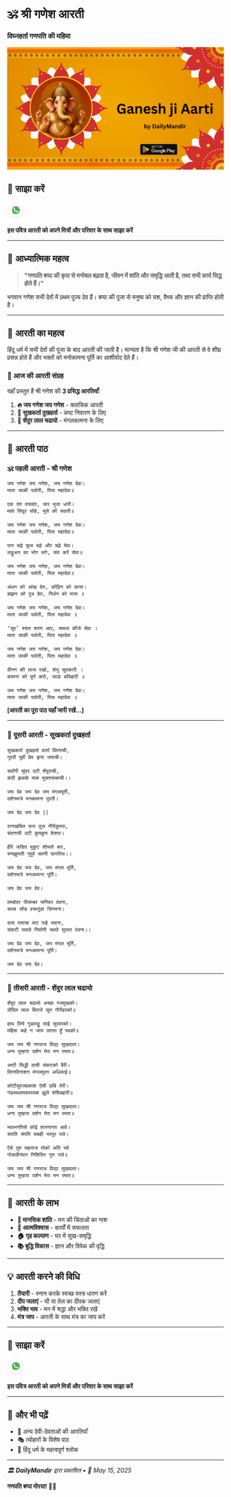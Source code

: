 # 🕉️ श्री गणेश आरती
### विघ्नहर्ता गणपति की महिमा

<!-- Banner with better context -->
![श्री गणेश आरती - Banner](https://raw.githubusercontent.com/anandwana001/content-repo/refs/heads/main/banners/ganeshaartibanner.png)


## 🤝 साझा करें

<a href="https://api.whatsapp.com/send?text=Check%20out%20this%20article%20in%20the%20Daily%20Mandir%20app%3A%20https%3A%2F%2Fwww.dailymandir.com%2Farticles%3FcontentUrl%3Dhttps%253A%252F%252Fraw.githubusercontent.com%252Fanandwana001%252Fcontent-repo%252Frefs%252Fheads%252Fmain%252Faarti%252Fganesh%252Fganesh_aarti_hindi.md%26title%3DGanesh%2520Aarti">
  <img src="https://raw.githubusercontent.com/anandwana001/content-repo/refs/heads/main/assets/ic_wtsapp_share_rounded.svg" alt="WhatsApp पर साझा करें" width="40"/>
</a>


**इस पवित्र आरती को अपने मित्रों और परिवार के साथ साझा करें**

---

## 📿 आध्यात्मिक महत्व

> **"गणपति बप्पा की कृपा से मनोबल बढ़ता है, जीवन में शांति और समृद्धि आती है, तथा सभी कार्य सिद्ध होते हैं।"**

भगवान गणेश सभी देवों में प्रथम पूज्य देव हैं। बप्पा की पूजा से मनुष्य को यश, वैभव और ज्ञान की प्राप्ति होती है।

---

## 🌟 आरती का महत्व

हिंदू धर्म में सभी देवों की पूजा के बाद आरती की जाती है। मान्यता है कि श्री गणेश जी की आरती से वे शीघ्र प्रसन्न होते हैं और भक्तों को मनोकामना पूर्ति का आशीर्वाद देते हैं।

### 🎵 आज की आरती संग्रह

यहाँ प्रस्तुत हैं श्री गणेश की **3 प्रसिद्ध आरतियाँ**:

1. **🔥 जय गणेश जय गणेश** - क्लासिक आरती
2. **🌺 सुखकर्ता दुखहर्ता** - कष्ट निवारण के लिए  
3. **🌸 शेंदुर लाल चढायो** - मंगलकामना के लिए

---

## 📖 आरती पाठ

### 🕉️ पहली आरती - श्री गणेश

```sanskrit
जय गणेश जय गणेश, जय गणेश देवा।
माता जाकी पार्वती, पिता महादेवा॥

एक दंत दयावंत, चार भुजा धारी।
माथे सिंदूर सोहे, मूसे की सवारी॥

जय गणेश जय गणेश, जय गणेश देवा।
माता जाकी पार्वती, पिता महादेवा॥

पान चढ़े फूल चढ़े और चढ़े मेवा।
लड्डुअन का भोग लगे, संत करें सेवा॥

जय गणेश जय गणेश, जय गणेश देवा।
माता जाकी पार्वती, पिता महादेवा॥

अंधन को आंख देत, कोढ़िन को काया।
बांझन को पुत्र देत, निर्धन को माया ॥

जय गणेश जय गणेश, जय गणेश देवा।
माता जाकी पार्वती, पिता महादेवा ॥

‘सूर’ श्याम शरण आए, सफल कीजे सेवा ।
माता जाकी पार्वती, पिता महादेवा ॥

जय गणेश जय गणेश, जय गणेश देवा।
माता जाकी पार्वती, पिता महादेवा ॥

दीनन की लाज रखो, शंभु सुतकारी ।
कामना को पूर्ण करो, जाऊं बलिहारी ॥

जय गणेश जय गणेश, जय गणेश देवा।
माता जाकी पार्वती, पिता महादेवा ॥

```

**[आरती का पूरा पाठ यहाँ जारी रखें...]**

---

### 🌺 दूसरी आरती - सुखकर्ता दुखहर्ता

```sanskrit
सुखकर्ता दुखहर्ता वार्ता विघ्नाची,
नुरवी पूर्वी प्रेम कृपा जयाची।

सर्वांगी सुंदर उटी शेंदुराची,
कंठी झळके माळ मुक्ताफळाची।।

जय देव जय देव जय मंगलमूर्ती,
दर्शनमात्रे मनकामना पुरती।

जय देव जय देव ||

रत्नखचित फरा तुज गौरीकुमरा,
चंदनाची उटी कुमकुम केशरा।

हीरे जडित मुकुट शोभतो बरा,
रुणझुणती नूपुरे चरणी घागरिया।।

जय देव जय देव, जय मंगल मूर्ति,
दर्शनमात्रे मनःकमाना पूर्ति।

जय देव जय देव।

लम्बोदर पीताम्बर फनिवर वंदना,
सरळ सोंड वक्रतुंडा त्रिनयना।

दास रामाचा वाट पाहे सदना,
संकटी पावावे निर्वाणी रक्षावे सुरवर वंदना।।

जय देव जय देव, जय मंगल मूर्ति,
दर्शनमात्रे मनःकमाना पूर्ति।

जय देव जय देव।
```

---

### 🌸 तीसरी आरती - शेंदुर लाल चढायो

```sanskrit
शेंदुर लाल चढायो अच्छा गजमुखको।
दोंदिल लाल बिराजे सुत गौरीहरको॥

हाथ लिये गुडलड्डू साई सुरवरको।
महिमा कहे न जाय लागत हूँ पदको॥

जय जय श्री गणराज विद्या सुखदाता।
धन्य तुम्हारा दर्शन मेरा मन रमता॥

अष्टी सिद्धी दासी संकटको बैरी।
विघ्नविनाशन मंगलमूरत अधिकाई॥

कोटीसुरजप्रकाश ऐसी छबि तेरी।
गंडस्थलमदमस्तक झुले शशिबहारी॥

जय जय श्री गणराज विद्या सुखदाता।
धन्य तुम्हारा दर्शन मेरा मन रमता॥

भावभगतिसे कोई शारणागत आवे।
संतति संपति सबही भरपूर पावे।

ऐसे तुम महाराज मोको अति भवे
गोसावीनंदन निशिदिन गुण गावे॥

जय जय श्री गणराज विद्या सुखदाता।
धन्य तुम्हारा दर्शन मेरा मन रमता॥
```

---

## 🙏 आरती के लाभ

- **🧠 मानसिक शांति** - मन की चिंताओं का नाश
- **💪 आत्मविश्वास** - कार्यों में सफलता
- **🏠 गृह कल्याण** - घर में सुख-समृद्धि
- **📚 बुद्धि विकास** - ज्ञान और विवेक की वृद्धि

---

## 💡 आरती करने की विधि

1. **तैयारी** - स्नान करके स्वच्छ वस्त्र धारण करें
2. **दीप जलाएं** - घी या तेल का दीपक जलाएं
3. **भक्ति भाव** - मन में श्रद्धा और भक्ति रखें
4. **मंत्र जाप** - आरती के साथ मंत्र का जाप करें

---

## 🤝 साझा करें

<a href="https://api.whatsapp.com/send?text=Check%20out%20this%20article%20in%20the%20Daily%20Mandir%20app%3A%20https%3A%2F%2Fwww.dailymandir.com%2Farticles%3FcontentUrl%3Dhttps%253A%252F%252Fraw.githubusercontent.com%252Fanandwana001%252Fcontent-repo%252Frefs%252Fheads%252Fmain%252Faarti%252Fganesh%252Fganesh_aarti_hindi.md%26title%3DGanesh%2520Aarti">
  <img src="https://raw.githubusercontent.com/anandwana001/content-repo/refs/heads/main/assets/ic_wtsapp_share_rounded.svg" alt="WhatsApp पर साझा करें" width="40"/>
</a>

**इस पवित्र आरती को अपने मित्रों और परिवार के साथ साझा करें**

---

## 🔔 और भी पढ़ें

- 📿 अन्य देवी-देवताओं की आरतियाँ
- 🎭 त्योहारों के विशेष पाठ
- 📖 हिंदू धर्म के महत्वपूर्ण श्लोक

---

*🏛️ **DailyMandir** द्वारा प्रकाशित • 📅 May 15, 2025*

**गणपति बप्पा मोरया! 🐘✨**
